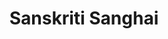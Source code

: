 ---
authid: ug-2019-sanskriti
title: Sanskriti Sanghai
biosmall: "Sanskriti is a 2019 batch student of Government Medical College, Ratlam"
biolarge: 
avatar: https://i.postimg.cc/CxPDgx4Q/sanskriti.jpg
twitter: 
instagram:
---